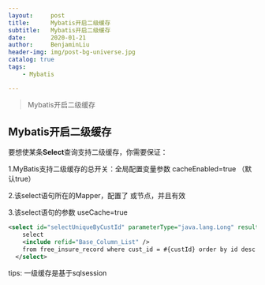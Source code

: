 ```yaml
---
layout:     post
title:      Mybatis开启二级缓存
subtitle:   Mybatis开启二级缓存
date:       2020-01-21
author:     BenjaminLiu
header-img: img/post-bg-universe.jpg
catalog: true
tags:
    - Mybatis

---
```


>Mybatis开启二级缓存



## Mybatis开启二级缓存

要想使某条**Select**查询支持二级缓存，你需要保证：

1.MyBatis支持二级缓存的总开关：全局配置变量参数   cacheEnabled=true （默认true）

2.该select语句所在的Mapper，配置了<cache> 或<cached-ref>节点，并且有效

3.该select语句的参数 useCache=true

```xml
<select id="selectUniqueByCustId" parameterType="java.lang.Long" resultMap="BaseResultMap" useCache="true">
    select
    <include refid="Base_Column_List" />
    from free_insure_record where cust_id = #{custId} order by id desc limit 1;
  </select>

```





tips: 一级缓存是基于sqlsession